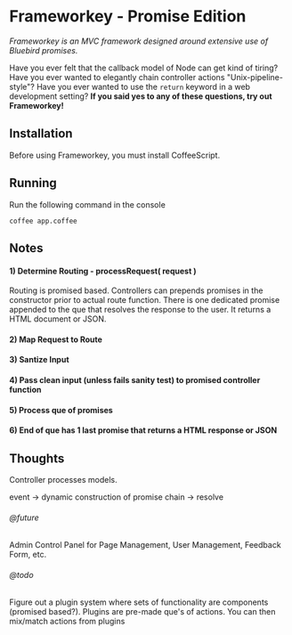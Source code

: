 Frameworkey - Promise Edition
=========================
*Frameworkey is an MVC framework designed around extensive use of Bluebird promises.*

Have you ever felt that the callback model of Node can get kind of tiring?  Have you ever wanted to elegantly chain controller actions "Unix-pipeline-style"?  Have you ever wanted to use the `return` keyword in a web development setting? **If you said yes to any of these questions, try out Frameworkey!**

## Installation
Before using Frameworkey, you must install CoffeeScript.

## Running
Run the following command in the console
```
coffee app.coffee
```
## Notes

#### 1) Determine Routing - processRequest( request )

Routing is promised based. Controllers can prepends promises in the constructor prior to actual route function. There is one dedicated promise appended to the que that resolves the response to the user. It returns a HTML document or JSON.

#### 2) Map Request to Route

#### 3) Santize Input

#### 4) Pass clean input (unless fails sanity test) to promised controller function

#### 5) Process que of promises

#### 6) End of que has 1 last promise that returns a HTML response or JSON

## Thoughts
Controller processes models. 

event -> dynamic construction of promise chain -> resolve

###### @future
Admin Control Panel for Page Management, User Management, Feedback Form, etc.

###### @todo
Figure out a plugin system where sets of functionality are components (promised based?). Plugins are pre-made que's of actions. You can then mix/match actions from plugins

